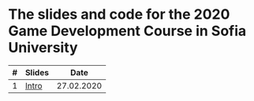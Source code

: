 # The slides and code for the 2020 Game Development Course in Sofia University

| # | Slides                                                                                                           | Date       |
|---| ---------------------------------------------------------------------------------------------------------------- |:----------:|
| 1 | [Intro](https://ivan-vankov.github.io/TestSlide.html) | 27.02.2020 |
